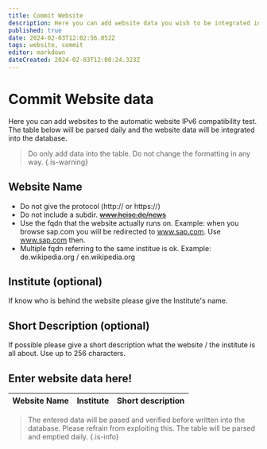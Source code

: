 ```yaml
---
title: Commit Website
description: Here you can add website data you wish to be integrated into the automatic website test
published: true
date: 2024-02-03T12:02:56.052Z
tags: website, commit
editor: markdown
dateCreated: 2024-02-03T12:00:24.323Z
---
```


# Commit Website data

Here you can add websites to the automatic website IPv6 compatibility test. The table below will be parsed daily and the website data will be integrated into the database.

> Do only add data into the table. Do not change the formatting in any way.
{.is-warning}

## Website Name
- Do not give the protocol (http:// or https://) 
- Do not include a subdir.  <strike>www.heise.de/news</strike>
- Use the fqdn that the website actually runs on. Example: when you browse sap.com you will be redirected to www.sap.com. Use www.sap.com then.
- Multiple fqdn referring to the same institue is ok. Example: de.wikipedia.org / en.wikipedia.org
## Institute (optional)
If know who is behind the website please give the Institute's name.
## Short Description (optional)
If possible please give a short description what the website / the institute is all about. Use up to 256 characters.


## Enter website data here!
| Website Name | Institute | Short description |
| - | - | - |


> The entered data will be pased and verified before written into the database. Please refrain from exploiting this. The table will be parsed and emptied daily.
{.is-info}
